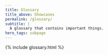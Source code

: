```yaml
---
title: Glossary
title_above: Showcases
permalink: /glossary/
subtitle: |
  A glossary that contains important things.
hero_tags: subpage
---
```


{% include glossary.html %}
